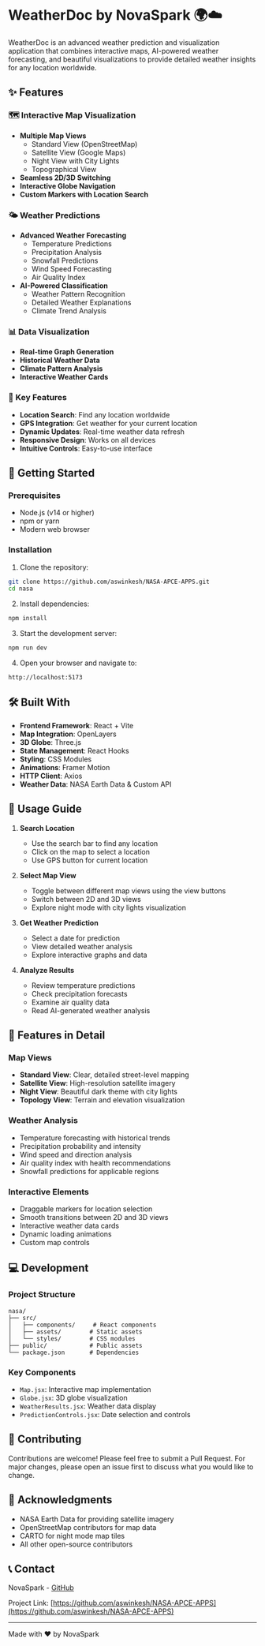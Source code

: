 # WeatherDoc by NovaSpark 🌍☁️

WeatherDoc is an advanced weather prediction and visualization application that combines interactive maps, AI-powered weather forecasting, and beautiful visualizations to provide detailed weather insights for any location worldwide.

## ✨ Features

### 🗺️ Interactive Map Visualization
- **Multiple Map Views**
  - Standard View (OpenStreetMap)
  - Satellite View (Google Maps)
  - Night View with City Lights
  - Topographical View
- **Seamless 2D/3D Switching**
- **Interactive Globe Navigation**
- **Custom Markers with Location Search**

### 🌤️ Weather Predictions
- **Advanced Weather Forecasting**
  - Temperature Predictions
  - Precipitation Analysis
  - Snowfall Predictions
  - Wind Speed Forecasting
  - Air Quality Index
- **AI-Powered Classification**
  - Weather Pattern Recognition
  - Detailed Weather Explanations
  - Climate Trend Analysis

### 📊 Data Visualization
- **Real-time Graph Generation**
- **Historical Weather Data**
- **Climate Pattern Analysis**
- **Interactive Weather Cards**

### 🎯 Key Features
- **Location Search**: Find any location worldwide
- **GPS Integration**: Get weather for your current location
- **Dynamic Updates**: Real-time weather data refresh
- **Responsive Design**: Works on all devices
- **Intuitive Controls**: Easy-to-use interface

## 🚀 Getting Started

### Prerequisites
- Node.js (v14 or higher)
- npm or yarn
- Modern web browser

### Installation

1. Clone the repository:
```bash
git clone https://github.com/aswinkesh/NASA-APCE-APPS.git
cd nasa
```

2. Install dependencies:
```bash
npm install
```

3. Start the development server:
```bash
npm run dev
```

4. Open your browser and navigate to:
```
http://localhost:5173
```

## 🛠️ Built With

- **Frontend Framework**: React + Vite
- **Map Integration**: OpenLayers
- **3D Globe**: Three.js
- **State Management**: React Hooks
- **Styling**: CSS Modules
- **Animations**: Framer Motion
- **HTTP Client**: Axios
- **Weather Data**: NASA Earth Data & Custom API

## 📖 Usage Guide

1. **Search Location**
   - Use the search bar to find any location
   - Click on the map to select a location
   - Use GPS button for current location

2. **Select Map View**
   - Toggle between different map views using the view buttons
   - Switch between 2D and 3D views
   - Explore night mode with city lights visualization

3. **Get Weather Prediction**
   - Select a date for prediction
   - View detailed weather analysis
   - Explore interactive graphs and data

4. **Analyze Results**
   - Review temperature predictions
   - Check precipitation forecasts
   - Examine air quality data
   - Read AI-generated weather analysis

## 🌟 Features in Detail

### Map Views
- **Standard View**: Clear, detailed street-level mapping
- **Satellite View**: High-resolution satellite imagery
- **Night View**: Beautiful dark theme with city lights
- **Topology View**: Terrain and elevation visualization

### Weather Analysis
- Temperature forecasting with historical trends
- Precipitation probability and intensity
- Wind speed and direction analysis
- Air quality index with health recommendations
- Snowfall predictions for applicable regions

### Interactive Elements
- Draggable markers for location selection
- Smooth transitions between 2D and 3D views
- Interactive weather data cards
- Dynamic loading animations
- Custom map controls

## 💻 Development

### Project Structure
```
nasa/
├── src/
│   ├── components/     # React components
│   ├── assets/        # Static assets
│   └── styles/        # CSS modules
├── public/            # Public assets
└── package.json       # Dependencies
```

### Key Components
- `Map.jsx`: Interactive map implementation
- `Globe.jsx`: 3D globe visualization
- `WeatherResults.jsx`: Weather data display
- `PredictionControls.jsx`: Date selection and controls

## 🤝 Contributing

Contributions are welcome! Please feel free to submit a Pull Request. For major changes, please open an issue first to discuss what you would like to change.

## 👏 Acknowledgments

- NASA Earth Data for providing satellite imagery
- OpenStreetMap contributors for map data
- CARTO for night mode map tiles
- All other open-source contributors

## 📞 Contact

NovaSpark - [GitHub](https://github.com/aswinkesh)

Project Link: [https://github.com/aswinkesh/NASA-APCE-APPS](https://github.com/aswinkesh/NASA-APCE-APPS)

---

Made with ❤️ by NovaSpark

